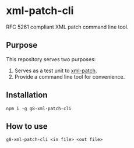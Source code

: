 # xml-patch-cli

RFC 5261 compliant XML patch command line tool.

## Purpose

This repository serves two purposes:

1. Serves as a test unit to [xml-patch](https://github.com/eidng8/xml-patch).
2. Provide a command line tool for convenience.

## Installation

```
npm i -g g8-xml-patch-cli
```

## How to use

```
g8-xml-patch-cli <in file> <out file>
```
